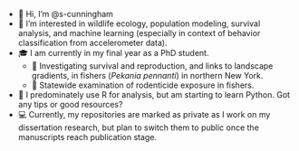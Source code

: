- 👋 Hi, I’m @s-cunningham
- 👀 I’m interested in wildlife ecology, population modeling, survival analysis, and machine learning (especially in context of behavior classification from accelerometer data). 
- :mortar_board: I am currently in my final year as a PhD student. 
    - :deciduous_tree: Investigating survival and reproduction, and links to landscape gradients, in fishers (*Pekania pennanti*) in northern New York.
    - :rat: Statewide examination of rodenticide exposure in fishers.
- 🌱 I predominately use R for analysis, but am starting to learn Python. Got any tips or good resources?
- :computer: Currently, my repositories are marked as private as I work on my dissertation research, but plan to switch them to public once the manuscripts reach publication stage.


<!---
s-cunningham/s-cunningham is a ✨ special ✨ repository because its `README.md` (this file) appears on your GitHub profile.
You can click the Preview link to take a look at your changes.
- 💞️ I’m looking to collaborate on ...
- 📫 How to reach me ...
--->
